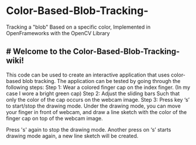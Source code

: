 # Color-Based-Blob-Tracking-
Tracking a "blob" Based on a specific color, Implemented in OpenFrameworks with the OpenCV Library


## # Welcome to the Color-Based-Blob-Tracking- wiki!

This code can be used to create an interactive application that uses color-based blob tracking. The application can be tested by going through the following steps: 
Step 1: Wear a colored finger cap on the index finger. (In my case I wore a bright green cap)
Step 2: Adjust the sliding bars Such that only the color of the cap occurs on the webcam image.
Step 3: Press key ‘s’ to start/stop the drawing mode. Under the drawing mode, you can move your finger in front of webcam, and draw a line sketch with the color of the finger cap on top of the webcam image.

Press 's' again to stop the drawing mode. Another press on ‘s’ starts drawing mode again, a new line sketch will be created.
